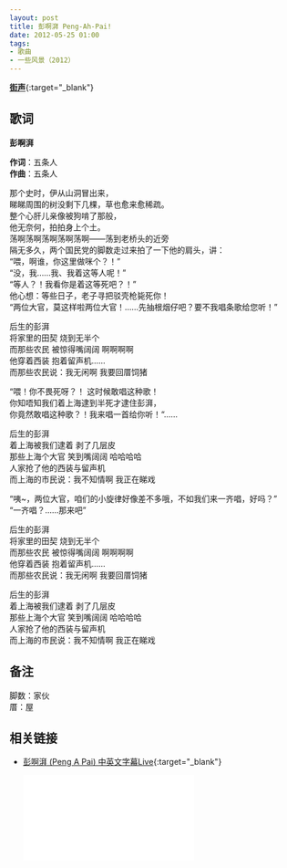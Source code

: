 ```yaml
---
layout: post
title: 彭啊湃 Peng-Ah-Pai!
date: 2012-05-25 01:00
tags:
- 歌曲
- 一些风景（2012）
---
```


[**街声**](https://streetvoice.cn/5people/songs/54691/){:target="_blank"}

## 歌词

**彭啊湃**

**作词**：五条人  
**作曲**：五条人

那个史时，伊从山洞冒出来，  
睇睇周围的树没剩下几棵，草也愈来愈稀疏。  
整个心肝儿亲像被狗啃了那般，  
他无奈何，拍拍身上个土。  
荡啊荡啊荡啊荡啊荡啊——荡到老桥头的近旁  
隔无多久，两个国民党的脚数走过来拍了一下他的肩头，讲：  
“喂，啊谁，你这里做咪个？！”  
“没，我……我、我着这等人呢！”  
“等人？！我看你是着这等死吧？！”  
他心想：等些日子，老子寻把驳壳枪毙死你！  
“两位大官，莫这样啦两位大官！……先抽根烟仔吧？要不我唱条歌给您听！”

后生的彭湃  
将家里的田契  烧到无半个  
而那些农民 被惊得嘴阔阔 啊啊啊啊  
他穿着西装 抱着留声机……  
而那些农民说：我无闲啊 我要回厝饲猪

“喂！你不畏死呀？！ 这时候敢唱这种歌！  
你知唔知我们着上海逮到半死才逮住彭湃，  
你竟然敢唱这种歌？！我来唱一首给你听！“……

后生的彭湃  
着上海被我们逮着 剥了几层皮  
那些上海个大官 笑到嘴阔阔 哈哈哈哈  
人家抢了他的西装与留声机  
而上海的市民说：我不知情啊 我正在睇戏

“咦~，两位大官，咱们的小旋律好像差不多哦，不如我们来一齐唱，好吗？”  
“一齐唱？……那来吧”

后生的彭湃  
将家里的田契  烧到无半个  
而那些农民 被惊得嘴阔阔 啊啊啊啊  
他穿着西装 抱着留声机……  
而那些农民说：我无闲啊 我要回厝饲猪

后生的彭湃  
着上海被我们逮着 剥了几层皮  
那些上海个大官 笑到嘴阔阔 哈哈哈哈  
人家抢了他的西装与留声机  
而上海的市民说：我不知情啊 我正在睇戏

## 备注

脚数：家伙  
厝：屋

## 相关链接

* [彭啊湃 (Peng A Pai) 中英文字幕Live](https://www.bilibili.com/video/BV1gt4y197xG/){:target="_blank"}
  
  <div class="iframe-container"><iframe class="responsive-iframe" src="//player.bilibili.com/player.html?aid=584043799&bvid=BV1gt4y197xG&cid=217333644&page=1" frameborder="no" allowfullscreen="true"></iframe></div>
